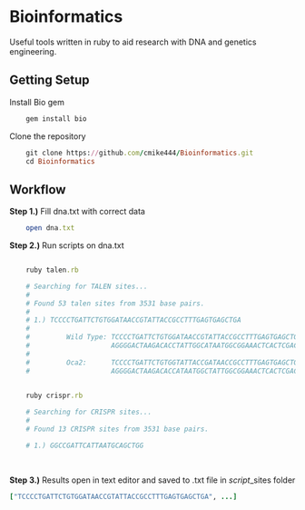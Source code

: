 # Bioinformatics
Useful tools written in ruby to aid research with DNA and genetics engineering.

## Getting Setup

Install Bio gem
```ruby
    gem install bio
```

Clone the repository 
```ruby
    git clone https://github.com/cmike444/Bioinformatics.git
    cd Bioinformatics
```

## Workflow
**Step 1.)** Fill dna.txt with correct data

```ruby
    open dna.txt
```    

**Step 2.)** Run scripts on dna.txt

```ruby

    ruby talen.rb

    # Searching for TALEN sites...
    #
    # Found 53 talen sites from 3531 base pairs.
    #
    # 1.) TCCCCTGATTCTGTGGATAACCGTATTACCGCCTTTGAGTGAGCTGA
    #
    #         Wild Type: TCCCCTGATTCTGTGGATAACCGTATTACCGCCTTTGAGTGAGCTGA
    #                    AGGGGACTAAGACACCTATTGGCATAATGGCGGAAACTCACTCGACT
    #
    #         Oca2:      TCCCCTGATTCTGTGGTATTACCGATAACCGCCTTTGAGTGAGCTGA
    #                    AGGGGACTAAGACACCATAATGGCTATTGGCGGAAACTCACTCGACT
    

    ruby crispr.rb

    # Searching for CRISPR sites...
    #
    # Found 13 CRISPR sites from 3531 base pairs.

    # 1.) GGCCGATTCATTAATGCAGCTGG
    
    

```

**Step 3.)** Results open in text editor and saved to .txt file in *script*_sites folder

```ruby
["TCCCCTGATTCTGTGGATAACCGTATTACCGCCTTTGAGTGAGCTGA", ...]
```
